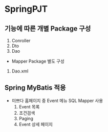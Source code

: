 # SpringPJT

## 기능에 따른 개별 Package 구성
1. Conroller
2. Dto
3. Dao
- Mapper Package 별도 구성
 1. Dao.xml

   
## Spring MyBatis 적용
- 미쁘다 홈페이지 중 Event 메뉴 SQL Mapper 사용
   1. Event 목록
   2. 조건검색
   3. Paging
   4. Event 상세 페이지
     
